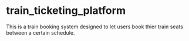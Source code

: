 # train_ticketing_platform
This is a train booking system designed to let users book thier train seats between a certain schedule.
#